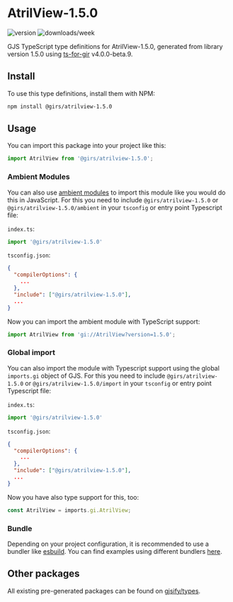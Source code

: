 
# AtrilView-1.5.0

![version](https://img.shields.io/npm/v/@girs/atrilview-1.5.0)
![downloads/week](https://img.shields.io/npm/dw/@girs/atrilview-1.5.0)


GJS TypeScript type definitions for AtrilView-1.5.0, generated from library version 1.5.0 using [ts-for-gir](https://github.com/gjsify/ts-for-gir) v4.0.0-beta.9.


## Install

To use this type definitions, install them with NPM:
```bash
npm install @girs/atrilview-1.5.0
```

## Usage

You can import this package into your project like this:
```ts
import AtrilView from '@girs/atrilview-1.5.0';
```

### Ambient Modules

You can also use [ambient modules](https://github.com/gjsify/ts-for-gir/tree/main/packages/cli#ambient-modules) to import this module like you would do this in JavaScript.
For this you need to include `@girs/atrilview-1.5.0` or `@girs/atrilview-1.5.0/ambient` in your `tsconfig` or entry point Typescript file:

`index.ts`:
```ts
import '@girs/atrilview-1.5.0'
```

`tsconfig.json`:
```json
{
  "compilerOptions": {
    ...
  },
  "include": ["@girs/atrilview-1.5.0"],
  ...
}
```

Now you can import the ambient module with TypeScript support: 

```ts
import AtrilView from 'gi://AtrilView?version=1.5.0';
```

### Global import

You can also import the module with Typescript support using the global `imports.gi` object of GJS.
For this you need to include `@girs/atrilview-1.5.0` or `@girs/atrilview-1.5.0/import` in your `tsconfig` or entry point Typescript file:

`index.ts`:
```ts
import '@girs/atrilview-1.5.0'
```

`tsconfig.json`:
```json
{
  "compilerOptions": {
    ...
  },
  "include": ["@girs/atrilview-1.5.0"],
  ...
}
```

Now you have also type support for this, too:

```ts
const AtrilView = imports.gi.AtrilView;
```

### Bundle

Depending on your project configuration, it is recommended to use a bundler like [esbuild](https://esbuild.github.io/). You can find examples using different bundlers [here](https://github.com/gjsify/ts-for-gir/tree/main/examples).

## Other packages

All existing pre-generated packages can be found on [gjsify/types](https://github.com/gjsify/types).

